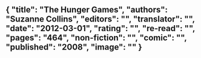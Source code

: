 {
 "title": "The Hunger Games",
 "authors": "Suzanne Collins",
 "editors": "",
 "translator": "",
 "date": "2012-03-01",
 "rating": "",
 "re-read": "",
 "pages": "464",
 "non-fiction": "",
 "comic": "",
 "published": "2008",
 "image": ""
}
---

